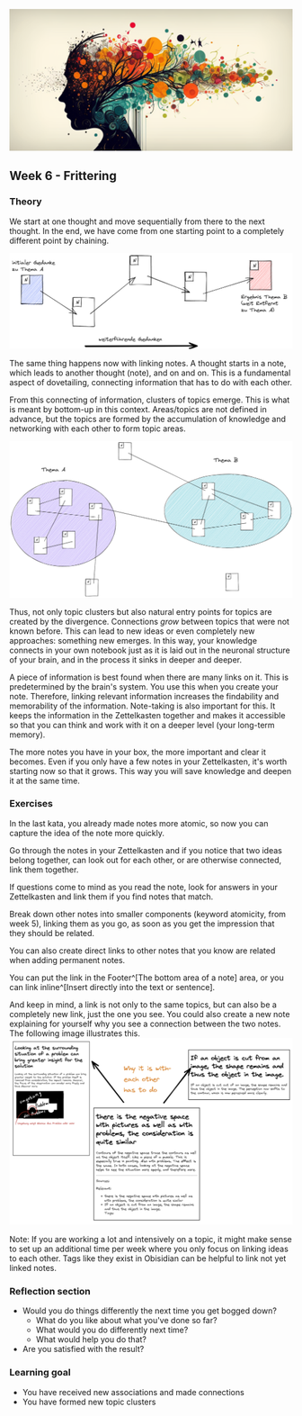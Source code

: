 ![Verlinkung von relevanten Informationen](images/woche6.png)
## Week 6 - Frittering

### Theory
We start at one thought and move sequentially from there to the next thought. In the end, we have come from one starting point to a completely different point by chaining.

![Model of the thought chain with notes](images/thought-chain.png)

The same thing happens now with linking notes. A thought starts in a note, which leads to another thought (note), and on and on. This is a fundamental aspect of dovetailing, connecting information that has to do with each other.

From this connecting of information, clusters of topics emerge. This is what is meant by bottom-up in this context. Areas/topics are not defined in advance, but the topics are formed by the accumulation of knowledge and networking with each other to form topic areas.

![Emergence of bottom-up topic clusters](images/bottom-up-example.png)

Thus, not only topic clusters but also natural entry points for topics are created by the divergence. Connections _grow_ between topics that were not known before. This can lead to new ideas or even completely new approaches: something new emerges. In this way, your knowledge connects in your own notebook just as it is laid out in the neuronal structure of your brain, and in the process it sinks in deeper and deeper.

A piece of information is best found when there are many links on it. This is predetermined by the brain's system. You use this when you create your note. Therefore, linking relevant information increases the findability and memorability of the information. Note-taking is also important for this. It keeps the information in the Zettelkasten together and makes it accessible so that you can think and work with it on a deeper level (your long-term memory).

The more notes you have in your box, the more important and clear it becomes. Even if you only have a few notes in your Zettelkasten, it's worth starting now so that it grows. This way you will save knowledge and deepen it at the same time.

### Exercises
In the last kata, you already made notes more atomic, so now you can capture the idea of the note more quickly.

Go through the notes in your Zettelkasten and if you notice that two ideas belong together, can look out for each other, or are otherwise connected, link them together.

If questions come to mind as you read the note, look for answers in your Zettelkasten and link them if you find notes that match.

Break down other notes into smaller components (keyword atomicity, from week 5), linking them as you go, as soon as you get the impression that they should be related.

You can also create direct links to other notes that you know are related when adding permanent notes.

You can put the link in the Footer^[The bottom area of a note] area, or you can link inline^[Insert directly into the text or sentence].

And keep in mind, a link is not only to the same topics, but can also be a completely new link, just the one you see.
You could also create a new note explaining for yourself why you see a connection between the two notes. The following image illustrates this.
![erklärende Notiz zwischen zwei Notizen](images/erklaerende-Notiz-zwischen-zwei-Notizen.png)

Note: If you are working a lot and intensively on a topic, it might make sense to set up an additional time per week where you only focus on linking ideas to each other. Tags like they exist in Obisidian can be helpful to link not yet linked notes.

### Reflection section
- Would you do things differently the next time you get bogged down?
	- What do you like about what you've done so far?
	- What would you do differently next time?
	- What would help you do that?
- Are you satisfied with the result?


### Learning goal
- You have received new associations and made connections
- You have formed new topic clusters
<script src="https://giscus.app/client.js"
        data-repo="cogneon/lernos-zettelkasten"
        data-repo-id="R_kgDOI5YY1w"
        data-category="Announcements"
        data-category-id="DIC_kwDOI5YY184CUTx3"
        data-mapping="pathname"
        data-strict="0"
        data-reactions-enabled="1"
        data-emit-metadata="0"
        data-input-position="bottom"
        data-theme="light"
        data-lang="en"
        crossorigin="anonymous"
        async>
</script>
